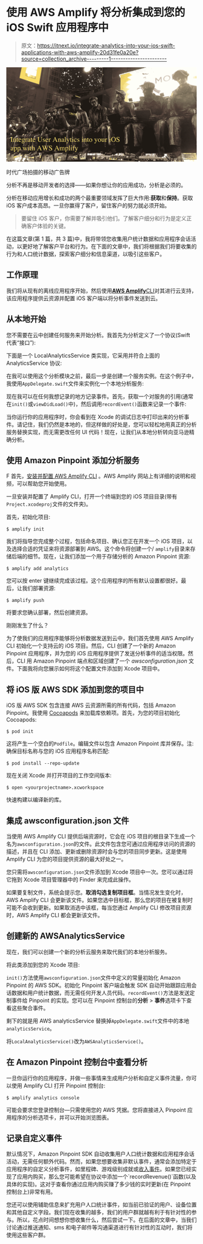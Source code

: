 # 使用 AWS Amplify 将分析集成到您的 iOS Swift 应用程序中

> 原文：<https://itnext.io/integrate-analytics-into-your-ios-swift-applications-with-aws-amplify-20d31fe0a20e?source=collection_archive---------1----------------------->

![](img/e79efe3fa8a4ae34922b324114ffbd09.png)

时代广场拍摄的移动广告牌

分析不再是移动开发者的选择——如果你想让你的应用成功，分析是必须的。

分析在移动应用增长和成功的两个最重要领域发挥了巨大作用:**获取**和**保持**。获取 iOS 客户成本高昂。一旦你赢得了客户，留住客户的努力就必须开始。

> 要留住 iOS 客户，你需要了解并吸引他们。了解客户细分和行为是定义正确客户体验的关键。

在这篇文章(第 1 篇，共 3 篇)中，我将带领您收集用户统计数据和应用程序会话活动，以更好地了解客户平台和行为。在下面的文章中，我们将根据我们将要收集的行为和人口统计数据，探索客户细分和信息渠道，以吸引这些客户。

## **工作原理**

我们将从现有的离线应用程序开始，然后使用[**AWS Amplify**CLI](https://aws-amplify.github.io/media/get_started?utm_source=da&utm_medium=blog&utm_campaign=denhills&utm_term=ios_native)对其进行云支持，该应用程序提供云资源并配置 iOS 客户端以将分析事件发送到云。

## 从本地开始

您不需要在云中创建任何服务来开始分析。我首先为分析定义了一个协议(Swift 代表“接口”):

下面是一个 LocalAnalyticsService 类实现，它采用并符合上面的 AnalyticsService 协议:

在我可以使用这个分析模块之前，最后一步是创建一个服务实例。在这个例子中，我使用`AppDelegate.swift`文件来实例化一个本地分析服务:

现在我可以在任何我想记录的地方记录事件。首先，获取一个对服务的引用(通常在`init()`或`viewDidLoad()`中)，然后调用`recordEvent()`函数来记录一个事件:

当你运行你的应用程序时，你会看到在 Xcode 的调试日志中打印出来的分析事件。请记住，我们仍然是本地的，但这样做的好处是，您可以轻松地用真正的分析服务替换实现，而无需更改任何 UI 代码！现在，让我们从本地分析转向亚马逊精确分析。

## 使用 Amazon Pinpoint 添加分析服务

F 首先，[安装并配置 AWS Amplify CLI](https://aws-amplify.github.io/media/get_started?utm_source=da&utm_medium=blog&utm_campaign=denhills&utm_term=ios_native) 。AWS Amplify 网站上有详细的说明和视频，可以帮助您开始使用。

一旦安装并配置了 Amplify CLI，打开一个终端到您的 iOS 项目目录(带有`Project.xcodeproj`文件的文件夹)。

首先，初始化项目:

```
$ amplify init
```

我们将指导您完成整个过程，包括命名项目、确认您正在开发一个 iOS 项目，以及选择合适的凭证来将资源部署到 AWS。这个命令将创建一个/ `amplify`目录来存储后端的细节。现在，让我们添加一个用于存储分析的 Amazon Pinpoint 资源:

```
$ amplify add analytics
```

您可以按 enter 键继续完成该过程。这个应用程序的所有默认设置都很好。最后，让我们部署资源:

```
$ amplify push
```

将要求您确认部署，然后创建资源。

刚刚发生了什么？

为了使我们的应用程序能够将分析数据发送到云中，我们首先使用 AWS Amplify CLI 初始化一个支持云的 iOS 项目。然后，CLI 创建了一个新的 Amazon Pinpoint 应用程序，并为您的 iOS 应用程序提供了发送分析事件的适当权限。然后，CLI 用 Amazon Pinpoint 端点和区域创建了一个 *awsconfiguration.json* 文件。下面我将向您展示如何将这个配置文件添加到 Xcode 项目中。

## 将 iOS 版 AWS SDK 添加到您的项目中

iOS 版 AWS SDK 包含连接 AWS 云资源所需的所有代码，包括 Amazon Pinpoint。我使用 [Cocoapods](https://cocoapods.org/) 来加载库依赖项。首先，为您的项目初始化 Cocoapods:

```
$ pod init
```

这将产生一个空白的`Podfile`。编辑文件以包含 Amazon Pinpoint 库并保存。注:确保目标名称与您的 iOS 应用程序名称匹配:

```
$ pod install --repo-update
```

现在关闭 Xcode 并打开项目的工作空间版本:

```
$ open <yourprojectname>.xcworkspace
```

快速构建以编译新的库。

## 集成 awsconfiguration.json 文件

当使用 AWS Amplify CLI 提供后端资源时，它会在 iOS 项目的根目录下生成一个名为`awsconfiguration.json`的文件。此文件包含您可通过应用程序访问的资源的描述，并且在 CLI 添加、更新或删除资源时会与您的项目同步更新。这是使用 Amplify CLI 为您的项目提供资源的最大好处之一。

您只需将`awsconfiguration.json`文件添加到 Xcode 项目中一次。您可以通过将它拖到 Xcode 项目管理器中的 Finder 来完成此操作。

如果要复制文件，系统会提示您。**取消勾选复制项目框**。当情况发生变化时，AWS Amplify CLI 会更新该文件。如果您选中目标框，那么您的项目在被复制时可能不会收到更新。如果取消选中该框，每当您通过 Amplify CLI 修改项目资源时，AWS Amplify CLI 都会更新该文件。

## 创建新的 AWSAnalyticsService

现在，我们可以创建一个新的分析云服务来取代我们的本地分析服务。

将此类添加到您的 Xcode 项目:

`init()`方法使用`awsconfiguration.json`文件中定义的常量初始化 Amazon Pinpoint 的 AWS SDK。初始化 Pinpoint 客户端会触发 SDK 自动开始跟踪应用会话数据和用户统计数据，而无需任何开发人员代码。`recordEvent()`方法是发送定制事件给 Pinpoint 的实现。您可以在 Pinpoint 控制台的**分析** > **事件**选项卡下查看这些聚合事件。

剩下的就是用 AWS analyticsService 替换掉`AppDelegate.swift`文件中的本地`analyticsService`。

将`LocalAnalyticsService()`改为`AWSAnalyticsService()`。

## 在 Amazon Pinpoint 控制台中查看分析

一旦你运行你的应用程序，并做一些事情来生成用户分析和自定义事件流量，你可以使用 Amplify CLI 打开 Pinpoint 控制台:

```
$ amplify analytics console
```

可能会要求您登录控制台—只需使用您的 AWS 凭据。您将直接进入 Pinpoint 应用程序的分析选项卡，并可以开始浏览图表。

## 记录自定义事件

默认情况下，Amazon Pinpoint SDK 自动收集用户人口统计数据和应用程序会话活动，无需任何额外代码。然而，如果您想要收集非默认事件，通常会添加特定于应用程序的自定义分析事件，如里程碑、游戏级别成就或[收入事件](https://aws.github.io/aws-sdk-ios/docs/reference/Classes/AWSPinpointAnalyticsClient.html#//api/name/createVirtualMonetizationEventWithProductId:withItemPrice:withQuantity:withCurrency:)。如果您已经实现了应用内购买，那么您可能希望在协议中添加一个`recordRevenue()`函数(以及具体的实现)。这对于查看你通过应用内购买赚了多少钱的实时更新(在 Pinpoint 控制台上)非常有用。

您还可以使用辅助信息来扩充用户人口统计事件，如当前已验证的用户、设备位置和其他自定义字段。我们现在收集的越多，我们的用户群就越有利于有针对性的参与。所以，花点时间想想你想收集什么，然后尝试一下。在后面的文章中，当我们讨论通过推送通知、sms 和电子邮件等沟通渠道进行有针对性的互动时，我们将使用这些客户群。